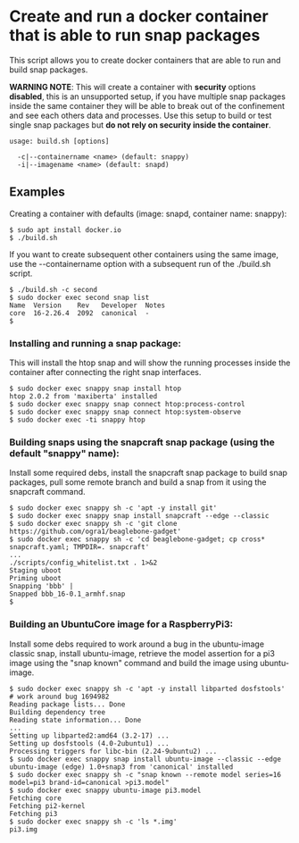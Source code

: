 # Create and run a docker container that is able to run snap packages

This script allows you to create docker containers that are able to run and
build snap packages.

**WARNING NOTE**: This will create a container with **security** options **disabled**, this is an unsupported setup, if you have multiple snap packages inside the same container they will be able to break out of the confinement and see each others data and processes. Use this setup to build or test single snap packages but **do not rely on security inside the container**.

```
usage: build.sh [options]

  -c|--containername <name> (default: snappy)
  -i|--imagename <name> (default: snapd)
```

## Examples

Creating a container with defaults (image: snapd, container name: snappy):

```
$ sudo apt install docker.io
$ ./build.sh
```

If you want to create subsequent other containers using the same image, use the --containername option with a subsequent run of the ./build.sh script.

```
$ ./build.sh -c second
$ sudo docker exec second snap list
Name  Version    Rev   Developer  Notes
core  16-2.26.4  2092  canonical  -
$
```

### Installing and running a snap package:

This will install the htop snap and will show the running processes inside the container after connecting the right snap interfaces.

```
$ sudo docker exec snappy snap install htop
htop 2.0.2 from 'maxiberta' installed
$ sudo docker exec snappy snap connect htop:process-control
$ sudo docker exec snappy snap connect htop:system-observe
$ sudo docker exec -ti snappy htop
```

### Building snaps using the snapcraft snap package (using the default "snappy" name):

Install some required debs, install the snapcraft snap package to build snap packages, pull some remote branch and build a snap from it using the snapcraft command.
```
$ sudo docker exec snappy sh -c 'apt -y install git'
$ sudo docker exec snappy snap install snapcraft --edge --classic
$ sudo docker exec snappy sh -c 'git clone https://github.com/ogra1/beaglebone-gadget'
$ sudo docker exec snappy sh -c 'cd beaglebone-gadget; cp cross* snapcraft.yaml; TMPDIR=. snapcraft'
...
./scripts/config_whitelist.txt . 1>&2
Staging uboot
Priming uboot
Snapping 'bbb' |
Snapped bbb_16-0.1_armhf.snap
$
```

### Building an UbuntuCore image for a RaspberryPi3:

Install some debs required to work around a bug in the ubuntu-image classic snap, install ubuntu-image, retrieve the model assertion for a pi3 image using the "snap known" command and build the image using ubuntu-image.
```
$ sudo docker exec snappy sh -c 'apt -y install libparted dosfstools' # work around bug 1694982
Reading package lists... Done
Building dependency tree
Reading state information... Done
...
Setting up libparted2:amd64 (3.2-17) ...
Setting up dosfstools (4.0-2ubuntu1) ...
Processing triggers for libc-bin (2.24-9ubuntu2) ...
$ sudo docker exec snappy snap install ubuntu-image --classic --edge
ubuntu-image (edge) 1.0+snap3 from 'canonical' installed
$ sudo docker exec snappy sh -c "snap known --remote model series=16 model=pi3 brand-id=canonical >pi3.model"
$ sudo docker exec snappy ubuntu-image pi3.model
Fetching core
Fetching pi2-kernel
Fetching pi3
$ sudo docker exec snappy sh -c 'ls *.img'
pi3.img
```
